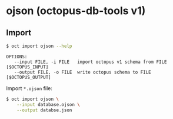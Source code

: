 # ojson (octopus-db-tools v1)

## Import

```bash
$ oct import ojson --help
```

```
OPTIONS:
   --input FILE, -i FILE   import octopus v1 schema from FILE [$OCTOPUS_INPUT]
   --output FILE, -o FILE  write octopus schema to FILE [$OCTOPUS_OUTPUT]
```

Import `*.ojson` file:

```bash
$ oct import ojson \
    --input database.ojson \
    --output databse.json
```
